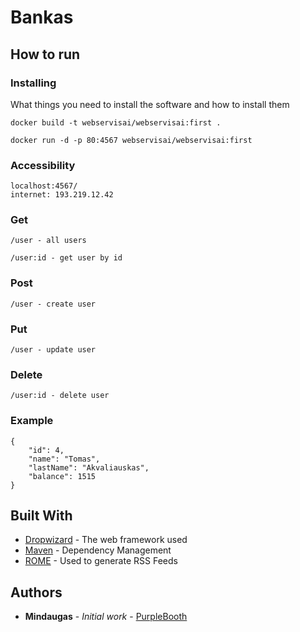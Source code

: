 # Bankas

## How to run

### Installing

What things you need to install the software and how to install them

```
docker build -t webservisai/webservisai:first .

docker run -d -p 80:4567 webservisai/webservisai:first
```

### Accessibility


```
localhost:4567/
internet: 193.219.12.42
```


### Get
```
/user - all users

/user:id - get user by id
```

### Post
```
/user - create user
```

### Put
```
/user - update user
```

### Delete
```
/user:id - delete user
```


### Example

```
{
    "id": 4,
    "name": "Tomas",
    "lastName": "Akvaliauskas",
    "balance": 1515
}
```


## Built With

* [Dropwizard](http://www.dropwizard.io/1.0.2/docs/) - The web framework used
* [Maven](https://maven.apache.org/) - Dependency Management
* [ROME](https://rometools.github.io/rome/) - Used to generate RSS Feeds


## Authors

* **Mindaugas** - *Initial work* - [PurpleBooth](https://github.com/mindaugasciulada/Bankas)